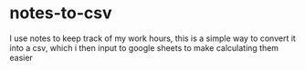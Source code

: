 # notes-to-csv

I use notes to keep track of my work hours, this is a simple way to convert it into a csv, which i then input to google sheets to make calculating them easier
